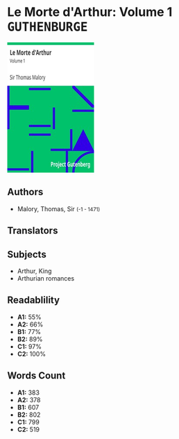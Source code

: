# Le Morte d'Arthur: Volume 1 <kbd>GUTHENBURGE</kbd>

![](./cover.medium.jpg "")

## Authors


 - Malory, Thomas, Sir <small>(-1 - 1471)</small>

## Translators



## Subjects


 - Arthur, King
 - Arthurian romances

## Readablility


 - **A1:** 55%
 - **A2:** 66%
 - **B1:** 77%
 - **B2:** 89%
 - **C1:** 97%
 - **C2:** 100%

## Words Count


 - **A1:** 383
 - **A2:** 378
 - **B1:** 607
 - **B2:** 802
 - **C1:** 799
 - **C2:** 519
